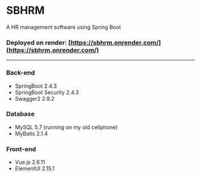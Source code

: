 # SBHRM
A HR management software using Spring Boot

### Deployed on **render**: [https://sbhrm.onrender.com/](https://sbhrm.onrender.com/)

---

### Back-end
* SpringBoot 2.4.3
* SpringBoot Security 2.4.3
* Swagger2 2.9.2

### Database
* MySQL 5.7 (running on my old cellphone)
* MyBatis 2.1.4

### Front-end
* Vue.js 2.6.11
* ElementUI 2.15.1
